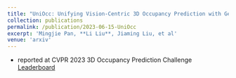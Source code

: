 ```yaml
---
title: "UniOcc: Unifying Vision-Centric 3D Occupancy Prediction with Geometric and Semantic Rendering"
collection: publications
permalink: /publication/2023-06-15-UniOcc
excerpt: 'Mingjie Pan, **Li Liu**, Jiaming Liu, et al'
venue: 'arxiv'
---
```


* reported at CVPR 2023 3D Occupancy Prediction Challenge [Leaderboard](https://opendrivelab.com/AD23Challenge.html#3d_occupancy_prediction)
